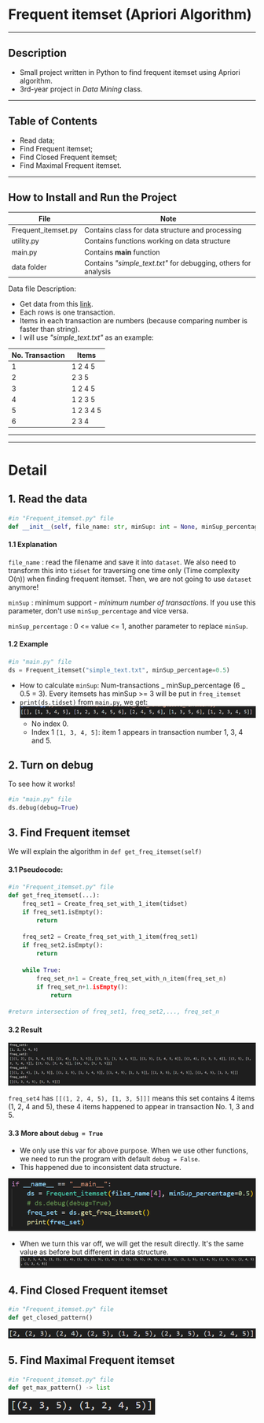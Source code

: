 # Frequent itemset (Apriori Algorithm)

---

## Description

- Small project written in Python to find frequent itemset using Apriori algorithm.
- 3rd-year project in _Data Mining_ class.

---

## Table of Contents

- Read data;
- Find Frequent itemset;
- Find Closed Frequent itemset;
- Find Maximal Frequent itemset.

---

## How to Install and Run the Project

| File                | Note                                                            |
| ------------------- | --------------------------------------------------------------- |
| Frequent_itemset.py | Contains class for data structure and processing                |
| utility.py          | Contains functions working on data structure                    |
| main.py             | Contains **main** function                                      |
| data folder         | Contains _"simple_text.txt"_ for debugging, others for analysis |

Data file Description:

- Get data from this [link](https://www.philippe-fournier-viger.com/spmf/index.php?link=datasets.php#:~:text=used%20in%20SPMF%3A-,Dataset%20name,-Description "An Open-Source Data Mining Library").
- Each rows is one transaction.
- Items in each transaction are numbers (because comparing number is faster than string).
- I will use _"simple_text.txt"_ as an example:

| No. Transaction | Items     |
| --------------- | --------- |
| 1               | 1 2 4 5   |
| 2               | 2 3 5     |
| 3               | 1 2 4 5   |
| 4               | 1 2 3 5   |
| 5               | 1 2 3 4 5 |
| 6               | 2 3 4     |

---

---

# Detail

## 1. Read the data

```python
#in "Frequent_itemset.py" file
def __init__(self, file_name: str, minSup: int = None, minSup_percentage: float = None)
```

#### 1.1 Explanation

`file_name`
: read the filename and save it into `dataset`. We also need to transform this into `tidset` for traversing one time only (Time complexity O(n)) when finding frequent itemset. Then, we are not going to use `dataset` anymore!

`minSup`
: minimum support - _minimum number of transactions_. If you use this parameter, don't use `minSup_percentage` and vice versa.

`minSup_percentage`
: 0 <= value <= 1, another parameter to replace `minSup`.

#### 1.2 Example

```python
#in "main.py" file
ds = Frequent_itemset("simple_text.txt", minSup_percentage=0.5)
```

- How to calculate `minSup`: Num-transactions _ minSup_percentage (6 _ 0.5 = 3). Every itemsets has minSup >= 3 will be put in `freq_itemset`
- `print(ds.tidset)` from `main.py`, we get:
  ![tidset as list](./Screenshots/tidset_as_list.png)
  - No index 0.
  - Index 1 `[1, 3, 4, 5]`: item 1 appears in transaction number 1, 3, 4 and 5.

## 2. Turn on debug

To see how it works!

```python
#in "main.py" file
ds.debug(debug=True)
```

## 3. Find Frequent itemset

We will explain the algorithm in `def get_freq_itemset(self)`

#### 3.1 Pseudocode:

```python
#in "Frequent_itemset.py" file
def get_freq_itemset(...):
    freq_set1 = Create_freq_set_with_1_item(tidset)
    if freq_set1.isEmpty():
        return

    freq_set2 = Create_freq_set_with_1_item(freq_set1)
    if freq_set2.isEmpty():
        return

    while True:
        freq_set_n+1 = Create_freq_set_with_n_item(freq_set_n)
        if freq_set_n+1.isEmpty():
            return

#return intersection of freq_set1, freq_set2,..., freq_set_n
```

#### 3.2 Result

![Result of each "freq_set_n"](Screenshots/Result_of_each_freq_set_n.png)

`freq_set4` has `[[(1, 2, 4, 5), [1, 3, 5]]]` means this set contains 4 items (1, 2, 4 and 5), these 4 items happened to appear in transaction No. 1, 3 and 5.

#### 3.3 More about `debug = True`

- We only use this var for above purpose. When we use other functions, we need to run the program with default `debug = False`.
- This happened due to inconsistent data structure.

![debug=False](Screenshots/debug_equals_False.png)

- When we turn this var off, we will get the result directly. It's the same value as before but different in data structure.
  ![Final result debug=False](Screenshots/final_result_debug_False.png)

## 4. Find Closed Frequent itemset

```python
#in "Frequent_itemset.py" file
def get_closed_pattern()
```

![Result of get_closed_pattern()](Screenshots/get_closed_pattern.png)

## 5. Find Maximal Frequent itemset

```python
#in "Frequent_itemset.py" file
def get_max_pattern() -> list
```

![Result of get_max_pattern()](Screenshots/get_max_pattern.png)
